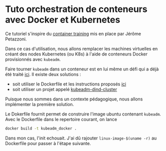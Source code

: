 # Tuto orchestration de conteneurs avec Docker et Kubernetes

Ce tutoriel s'inspire du [container training](https://github.com/jpetazzo/container.training) mis en place par Jérôme Petazzoni.

Dans ce cas d'utilisation, nous allons remplacer les machines virtuelles en créant des nodes Kubernetes (ou K8s) à l'aide de conteneurs Docker provisionnés avec ```kubeadm```.

Faire tourner ```kubeadm``` dans un conteneur est en lui même un défi qui a déjà été traité [ici](https://github.com/kubernetes/kubeadm/issues/17). Il existe deux solutions :
- soit utiliser le Dockerfile et les instructions proposés [ici](https://github.com/kubernetes/kubeadm/issues/17#issuecomment-277540628)
- soit utiliser un projet appelé [kubeadm-dind-cluster](https://github.com/Mirantis/kubeadm-dind-cluster)

Puisque nous sommes dans un contexte pédagogique, nous allons implémenter la première solution.

Le Dokerfile fournit permet de construire l'image ubuntu contenant ```kubeadm```. Avec le Dockerfile dans le repertoire courant, on lance
```sh
docker build -t kubeadm_docker .
```

Dans mon cas, l'init echouait. J'ai dû rajouter ```linux-image-$(uname -r)``` au Dockerfile pour passer à l'étape suivante.
